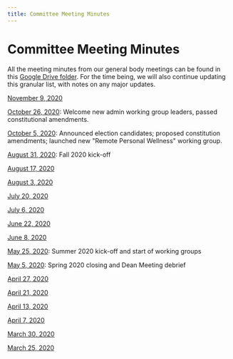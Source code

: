 ```yaml
---
title: Committee Meeting Minutes
---
```


# Committee Meeting Minutes

All the meeting minutes from our general body meetings can be found in this [Google Drive folder](https://drive.google.com/drive/folders/1lGUQDDVqopP35yfSM15VjNAfbkWs-nzA?usp=sharing). For the time being, we will also continue updating this granular list, with notes on any major updates.

[November 9, 2020](https://docs.google.com/document/d/17KV2qIkMKEWG8_lsXjMStqa5ShuaqUuTyAE0dd3FIMA/edit?usp=sharing)

[October 26, 2020](https://docs.google.com/document/d/1dzuUIDm1zinFRQyHSceXwvTWwBRpIn8DUe_cXaH6Erw/edit?usp=sharing): Welcome new admin working group leaders, passed constitutional amendments.

[October 5, 2020](https://docs.google.com/document/d/1wptx7vFFjQn3ZJFOQV7FRKVW0PRVq7E3R67L--lz29Q/edit?usp=sharing): Announced election candidates; proposed constitution amendments; launched new "Remote Personal Wellness" working group.

[August 31, 2020](https://docs.google.com/document/d/1Wx0OFz5S3Jhp0ImlaHz8OetKlwUVJCqz9Q4HuC84OVE/edit?usp=sharing): Fall 2020 kick-off

[August 17, 2020](https://docs.google.com/document/d/1Lc4VkKBEmVlHKD6eeNKb89H3mX9iT8D0QBHPnPauLfY/edit?usp=sharing)

[August 3, 2020](https://docs.google.com/document/d/1k95_tMRnAa5A65oOTyZZgJBbPH2BPf915izEJuA1ymE/edit?usp=sharing)

[July 20, 2020](https://docs.google.com/document/d/1c7H36ODiP5XpEuSjkJOBzSADGzj_kJTpX0d8-qhUXVg/edit?usp=sharing)

[July 6, 2020](https://docs.google.com/document/d/1HqjYVjmMkWVTjgDdxSsw3DWq1ZQl7TDVsFA20xafO2c/edit?usp=sharing)

[June 22, 2020](https://docs.google.com/document/d/1I7Mp_jV_gtx4Q8VnS3QCq_5fb2qZeEywreBBhJYgIRQ/edit?usp=sharing)

[June 8, 2020](https://docs.google.com/document/d/1A83ao5ez2D3uzQ_6V1d9DJ-ga7TfGVswf3CixwFujmU/edit?usp=sharing)

[May 25, 2020](https://docs.google.com/document/d/1o49hvVvq6eWjRwZrM4wYOpQNwZ6VcMKZAyCITU8B0dM/edit?usp=sharing): Summer 2020 kick-off and start of working groups

[May 5, 2020](https://docs.google.com/document/d/1luDfSsmxqRU1k2gGiQi4JLBUNUEQrPoJTLQrBLn8bPs/edit?usp=sharing): Spring 2020 closing and Dean Meeting debrief

[April 27, 2020](https://docs.google.com/document/d/1unOFnkuNBDB7hxEnk8K7Qac4r3YkJJ14LGEXBmVz2tw/edit?usp=sharing)

[April 21, 2020](https://docs.google.com/document/d/1CZjA6WWUKWs21DzUjK4ylXsOYMrFreDiBcG885ESloA/edit?usp=sharing)

[April 13, 2020](https://docs.google.com/document/d/14PFBt6mIQk2J7fr8goeFUsLlREU1CFqBpTIGuejufEs/edit?usp=sharing)

[April 7, 2020](https://docs.google.com/document/d/1qtpRHlw_-PChZG-d2HECvFLC-ZCIXh99Nuk3xrgO8sA/edit?usp=sharing)

[March 30, 2020](https://docs.google.com/document/d/1CekkX1WcmHNAl5fFIIRcUURsbXZUGhDauc6ZTFX8_Ew/edit?usp=sharing)

[March 25, 2020](https://docs.google.com/document/d/10_843JagT8VaUyXFXp4RKVQry1_kd7Joki-vwhc75WY/edit?usp=sharing)
